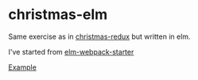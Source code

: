 # christmas-elm

Same exercise as in [christmas-redux](https://github.com/nojaf/christmas-redux) but written in elm.

I've started from [elm-webpack-starter](https://github.com/moarwick/elm-webpack-starter)

[Example](https://nojaf.github.io/christmas-elm/)